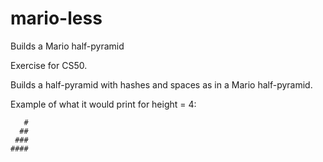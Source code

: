 # mario-less
Builds a Mario half-pyramid

Exercise for CS50.

Builds a half-pyramid with hashes and spaces as in a Mario half-pyramid.

Example of what it would print for height = 4:

```
   #
  ##
 ###
####
```
